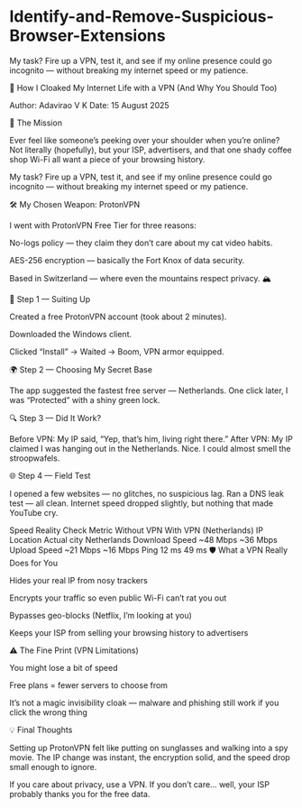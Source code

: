 # Identify-and-Remove-Suspicious-Browser-Extensions
My task? Fire up a VPN, test it, and see if my online presence could go incognito — without breaking my internet speed or my patience.

🔐 How I Cloaked My Internet Life with a VPN (And Why You Should Too)

Author: Adavirao V K
Date: 15 August 2025

🎯 The Mission

Ever feel like someone’s peeking over your shoulder when you’re online? Not literally (hopefully), but your ISP, advertisers, and that one shady coffee shop Wi-Fi all want a piece of your browsing history.

My task? Fire up a VPN, test it, and see if my online presence could go incognito — without breaking my internet speed or my patience.

🛠 My Chosen Weapon: ProtonVPN

I went with ProtonVPN Free Tier for three reasons:

No-logs policy — they claim they don’t care about my cat video habits.

AES-256 encryption — basically the Fort Knox of data security.

Based in Switzerland — where even the mountains respect privacy. 🏔️

🚀 Step 1 — Suiting Up

Created a free ProtonVPN account (took about 2 minutes).

Downloaded the Windows client.

Clicked “Install” → Waited → Boom, VPN armor equipped.

🌍 Step 2 — Choosing My Secret Base

The app suggested the fastest free server — Netherlands.
One click later, I was “Protected” with a shiny green lock.

🔍 Step 3 — Did It Work?

Before VPN: My IP said, “Yep, that’s him, living right there.”
After VPN: My IP claimed I was hanging out in the Netherlands.
Nice. I could almost smell the stroopwafels.

🌐 Step 4 — Field Test

I opened a few websites — no glitches, no suspicious lag.
Ran a DNS leak test — all clean.
Internet speed dropped slightly, but nothing that made YouTube cry.

Speed Reality Check
Metric	Without VPN	With VPN (Netherlands)
IP Location	Actual city	Netherlands
Download Speed	~48 Mbps	~36 Mbps
Upload Speed	~21 Mbps	~16 Mbps
Ping	12 ms	49 ms
🛡 What a VPN Really Does for You

Hides your real IP from nosy trackers

Encrypts your traffic so even public Wi-Fi can’t rat you out

Bypasses geo-blocks (Netflix, I’m looking at you)

Keeps your ISP from selling your browsing history to advertisers

⚠ The Fine Print (VPN Limitations)

You might lose a bit of speed

Free plans = fewer servers to choose from

It’s not a magic invisibility cloak — malware and phishing still work if you click the wrong thing

💡 Final Thoughts

Setting up ProtonVPN felt like putting on sunglasses and walking into a spy movie. The IP change was instant, the encryption solid, and the speed drop small enough to ignore.

If you care about privacy, use a VPN. If you don’t care… well, your ISP probably thanks you for the free data.
